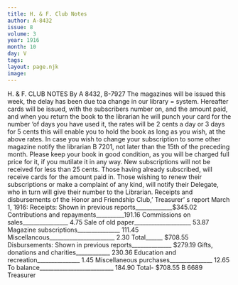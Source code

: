 ```yaml
---
title: H. & F. Club Notes
author: A-8432 
issue: 8
volume: 3
year: 1916
month: 10
day: V
tags:
layout: page.njk
image:
---
```

H. & F. CLUB NOTES    By A 8432, B-7927       The magazines will be issued this week, the delay has been due toa change in our library = system.       Hereafter cards will be issued, with the subscribers number on, and the amount paid, and when you return the book to the librarian he will punch your card for the number ‘of days you have used it, the rates will be 2 cents a day or 3 days for 5 cents this will enable you to hold the book as long as you wish, at the above rates.       In case you wish to change your subscription to some other magazine notify the librarian B 7201, not later than the 15th of the preceding month. Please keep your book in good condition, as you will be charged full price for it, if you mutilate it in any way.       New subscriptions will not be received for less than 25 cents. Those having already subscribed, will receive cards for the amount paid in. Those wishing to renew their subscriptions or make a complaint of any kind, will notify their Delegate, who in turn will give their number to the Librarian.       Receipts and disbursements of the Honor and Friendship Club,’ Treasurer’ s report March 1, 1916:       Receipts:   Shown in previous reports_____________$345.02    Contributions and repayments__________191.16    Commissions on sales________________ 4.75    Sale of old paper____________________ 53.87   Magazine subscriptions_______________ 111.45   Miscellancous_______________________ 2.30   				Total______ $708.55   			Disbursements:    Shown in previous reports______________ $279.19   Gifts, donations and charities____________ 230.36   Education and recreation_______________ 1.45   Miscellaneous purchases_______________ 12.65   To balance__________________________ 184.90   Total- $708.55      B 6689 Treasurer


